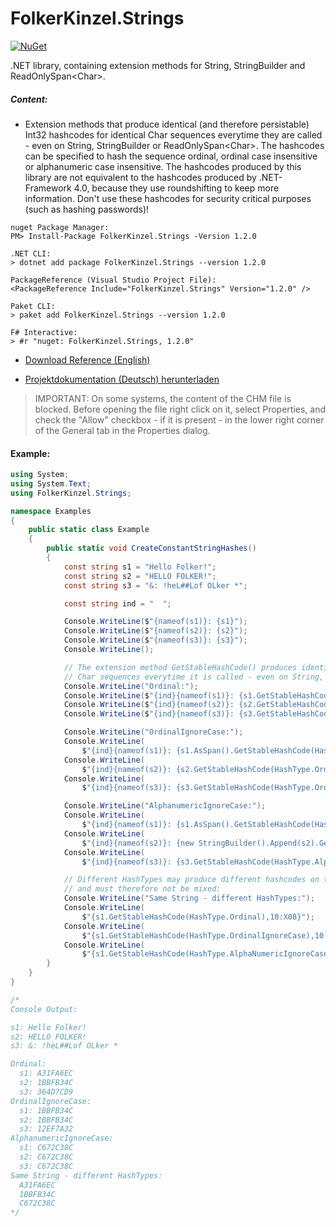 # FolkerKinzel.Strings
[![NuGet](https://img.shields.io/nuget/v/FolkerKinzel.Strings)](https://www.nuget.org/packages/FolkerKinzel.Strings/)


.NET library, containing extension methods for String, 
StringBuilder and ReadOnlySpan&lt;Char&gt;.

##### Content:
* Extension methods that produce identical (and therefore 
 persistable) Int32 hashcodes for identical Char sequences 
 everytime they are called - even on String, StringBuilder or 
 ReadOnlySpan&lt;Char&gt;. The hashcodes can be specified to 
 hash the sequence ordinal, ordinal case insensitive or 
 alphanumeric case insensitive. The hashcodes produced by this 
 library are not equivalent to the hashcodes produced by 
 .NET-Framework 4.0, because they use roundshifting to keep 
 more information. Don't use these hashcodes for security 
 critical purposes (such as hashing passwords)!


```
nuget Package Manager:
PM> Install-Package FolkerKinzel.Strings -Version 1.2.0

.NET CLI:
> dotnet add package FolkerKinzel.Strings --version 1.2.0

PackageReference (Visual Studio Project File):
<PackageReference Include="FolkerKinzel.Strings" Version="1.2.0" />

Paket CLI:
> paket add FolkerKinzel.Strings --version 1.2.0

F# Interactive:
> #r "nuget: FolkerKinzel.Strings, 1.2.0"
```

* [Download Reference (English)](https://github.com/FolkerKinzel/Strings/blob/master/ProjectReference/1.2.0/FolkerKinzel.Strings.Reference.en.chm)

* [Projektdokumentation (Deutsch) herunterladen](https://github.com/FolkerKinzel/Strings/blob/master/ProjectReference/1.2.0/FolkerKinzel.Strings.Doku.de.chm)

> IMPORTANT: On some systems, the content of the CHM file is blocked. Before opening the file
>  right click on it, select Properties, and check the "Allow" checkbox - if it 
> is present - in the lower right corner of the General tab in the Properties dialog.

#### Example:
```csharp
using System;
using System.Text;
using FolkerKinzel.Strings;

namespace Examples
{
    public static class Example
    {
        public static void CreateConstantStringHashes()
        {
            const string s1 = "Hello Folker!";
            const string s2 = "HELLO FOLKER!";
            const string s3 = "&: !heL##Lof OLker *";

            const string ind = "  ";

            Console.WriteLine($"{nameof(s1)}: {s1}");
            Console.WriteLine($"{nameof(s2)}: {s2}");
            Console.WriteLine($"{nameof(s3)}: {s3}");
            Console.WriteLine();

            // The extension method GetStableHashCode() produces identical Int32 hash codes for identical
            // Char sequences everytime it is called - even on String, StringBuilder or ReadOnlySpan<char>:
            Console.WriteLine("Ordinal:");
            Console.WriteLine($"{ind}{nameof(s1)}: {s1.GetStableHashCode(HashType.Ordinal):X8}");
            Console.WriteLine($"{ind}{nameof(s2)}: {s2.GetStableHashCode(HashType.Ordinal):X8}");
            Console.WriteLine($"{ind}{nameof(s3)}: {s3.GetStableHashCode(HashType.Ordinal):X8}");

            Console.WriteLine("OrdinalIgnoreCase:");
            Console.WriteLine(
                $"{ind}{nameof(s1)}: {s1.AsSpan().GetStableHashCode(HashType.OrdinalIgnoreCase):X8}");
            Console.WriteLine(
                $"{ind}{nameof(s2)}: {s2.GetStableHashCode(HashType.OrdinalIgnoreCase):X8}");
            Console.WriteLine(
                $"{ind}{nameof(s3)}: {s3.GetStableHashCode(HashType.OrdinalIgnoreCase):X8}");

            Console.WriteLine("AlphanumericIgnoreCase:");
            Console.WriteLine(
                $"{ind}{nameof(s1)}: {s1.AsSpan().GetStableHashCode(HashType.AlphaNumericIgnoreCase):X8}");
            Console.WriteLine(
                $"{ind}{nameof(s2)}: {new StringBuilder().Append(s2).GetStableHashCode(HashType.AlphaNumericIgnoreCase):X8}");
            Console.WriteLine(
                $"{ind}{nameof(s3)}: {s3.GetStableHashCode(HashType.AlphaNumericIgnoreCase):X8}");

            // Different HashTypes may produce different hashcodes on the same Char sequence
            // and must therefore not be mixed:
            Console.WriteLine("Same String - different HashTypes:");
            Console.WriteLine(
                $"{s1.GetStableHashCode(HashType.Ordinal),10:X08}");
            Console.WriteLine(
                $"{s1.GetStableHashCode(HashType.OrdinalIgnoreCase),10:X08}");
            Console.WriteLine(
                $"{s1.GetStableHashCode(HashType.AlphaNumericIgnoreCase),10:X08}");
        }
    }
}

/*
Console Output:

s1: Hello Folker!
s2: HELLO FOLKER!
s3: &: !heL##Lof OLker *

Ordinal:
  s1: A31FA6EC
  s2: 1BBFB34C
  s3: 364D7CD9
OrdinalIgnoreCase:
  s1: 1BBFB34C
  s2: 1BBFB34C
  s3: 12EF7A32
AlphanumericIgnoreCase:
  s1: C672C38C
  s2: C672C38C
  s3: C672C38C
Same String - different HashTypes:
  A31FA6EC
  1BBFB34C
  C672C38C
*/
```
